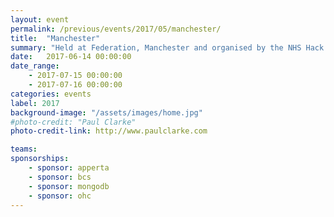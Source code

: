 ```yaml
---
layout: event
permalink: /previous/events/2017/05/manchester/
title:  "Manchester"
summary: "Held at Federation, Manchester and organised by the NHS Hack Day Team."
date:   2017-06-14 00:00:00
date_range:
    - 2017-07-15 00:00:00
    - 2017-07-16 00:00:00
categories: events
label: 2017
background-image: "/assets/images/home.jpg"
#photo-credit: "Paul Clarke"
photo-credit-link: http://www.paulclarke.com

teams:
sponsorships:
    - sponsor: apperta
    - sponsor: bcs
    - sponsor: mongodb
    - sponsor: ohc
---
```

